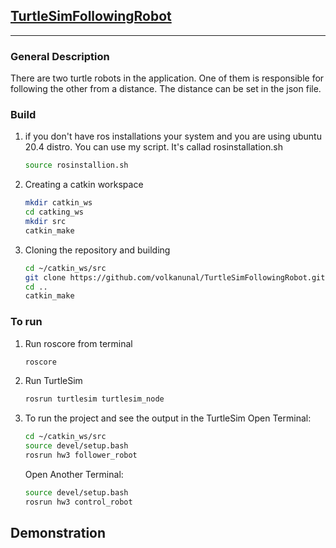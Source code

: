 ## <u>TurtleSimFollowingRobot </u>
-----------

### General Description
There are two turtle robots in the application. One of them is responsible for following the other from a distance. The distance can be set in the json file.

### Build
1. if you don't have ros installations your system and you are using ubuntu 20.4 distro. You can use my script. It's callad rosinstallation.sh
    ```bash
    source rosinstallion.sh
    ```
2. Creating a catkin workspace
    ```bash
    mkdir catkin_ws
    cd catking_ws
    mkdir src
    catkin_make
    ```
3. Cloning the repository and building
    ```bash
    cd ~/catkin_ws/src
    git clone https://github.com/volkanunal/TurtleSimFollowingRobot.git
    cd ..
    catkin_make
    ```

### To run
1. Run roscore from terminal
    ```bash
    roscore
    ```
2. Run TurtleSim 
    ```bash
    rosrun turtlesim turtlesim_node
    ```
3. To run the project and see the output in the TurtleSim
    Open Terminal:
    ```bash
    cd ~/catkin_ws/src
    source devel/setup.bash
    rosrun hw3 follower_robot
    ```
    Open Another Terminal:
    ```bash
    source devel/setup.bash
    rosrun hw3 control_robot
    ```

## Demonstration

    

      
    
